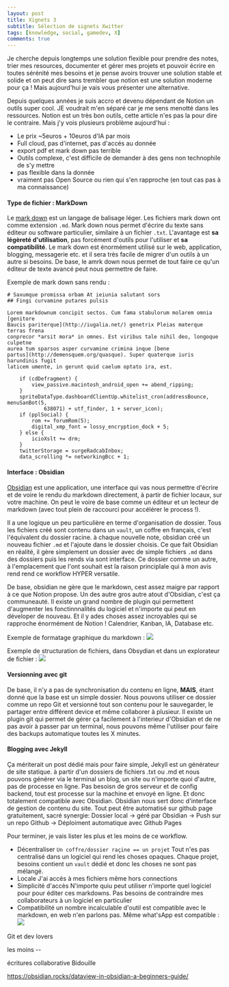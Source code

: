 ```yaml
---
layout: post
title: Xignets 3
subtitle: Sélection de signets Xwitter
tags: [knowledge, social, gamedev, X]
comments: true
---
```


Je cherche depuis longtemps une solution flexible pour prendre des notes, trier mes resources, documenter et gérer mes projets et pouvoir écrire en toutes sérénité mes besoins et je pense avoirs trouver une solution stable et solide et on peut dire sans trembler que notion est une solution moderne pour ça ! Mais aujourd'hui je vais vous présenter une alternative.  


Depuis quelques années je suis accro et devenu dépendant de Notion un outils super cool. JE voudrait m'en séparé car je me sens menotté dans les ressources. Notion est un très bon outils, cette article n'es pas la pour dire le contraire. Mais j'y vois plusieurs problème aujourd'hui : 
- Le prix ~5euros + 10euros d'IA par mois
- Full cloud, pas d'internet, pas d'accés au donnée
- export pdf et mark down pas terrible
- Outils complexe, c'est difficile de demander à des gens non technophile de s'y mettre
- pas flexible dans la donnée
- vraiment pas Open Source ou rien qui s'en rapproche (en tout cas pas à ma connaissance)

#### Type de fichier : MarkDown
Le [mark down](https://fr.wikipedia.org/wiki/Markdown) est un langage de balisage léger. Les fichiers mark down ont comme extension `.md`. Mark down nous permet d'écrire du texte sans éditeur ou software particulier, similaire à un fichier `.txt`. L'avantage est **sa légèreté d'utilisation**, pas forcément d'outils pour l'utiliser et **sa compatibilité**. Le mark down est énormément utilisé sur le web, application, blogging, messagerie etc. et il sera très facile de migrer d'un outils à un autre si besoins. De base, le amrk down nous permet de tout faire ce qu'un éditeur de texte avancé peut nous permettre de faire. 


Exemple de mark down sans rendu : 
```
# Saxumque promissa orbam At ieiunia salutant sors
## Fingi curvamine putares pulsis

Lorem markdownum concipit sectos. Cum fama stabulorum molarem omnia [genitore
Baucis pariterque](http://iugalia.net/) genetrix Pleias materque terras frena
conprecor *arsit mora* in omnes. Est viribus tale nihil deo, longoque culpetne
aurea tum sparsos asper curvamine crimina inque [bene
partus](http://demensquem.org/quasque). Super quaterque iuris harundinis fugit
laticem umente, in gerunt quid caelum optato ira, est.

    if (cdDefragment) {
        view_passive.macintosh_android_open += abend_ripping;
    }
    spriteDataType.dashboardClientUp.whitelist_cron(addressBounce, menuSanBot(5,
            638071) + utf_finder, 1 + server_icon);
    if (pplSocial) {
        rom += forumRom(5);
        digital_xmp_font = lossy_encryption_dock + 5;
    } else {
        icioXslt += drm;
    }
    twitterStorage = surgeRadcabInbox;
    data_scrolling *= networkingBcc + 1;

```
#### Interface : Obsidian
[Obsidian](https://obsidian.md/) est une application, une interface qui vas nous permettre d'écrire et de voire le rendu du markdown directement, à partir de fichier locaux, sur votre machine. On peut le voire de base comme un éditeur et un lecteur de markdown (avec tout plein de raccourci pour accélérer le process !). 

Il a une logique un peu particulière en terme d'organisation de dossier. Tous les fichiers créé sont contenu dans un `vault`, un coffre en français, c'est l'équivalent du dossier racine.  à chaque nouvelle note, obsidian créé un nouveau fichier `.md` et l'ajoute dans le dossier choisis. Ce que fait Obsidian en réalité, il gère simplement un dossier avec de simple fichiers `.md` dans des dossiers puis les rends via sont interface. Ce dossier comme un autre, à l'emplacement que l'ont souhait est la raison principlale qui à mon avis rend rend ce workflow HYPER versatile. 

De base, obsidian ne gère que le markdown, cest assez maigre par rapport à ce que Notion propose. Un des autre gros autre atout d'Obsidian, c'est ça communeauté. Il existe un grand nombre de plugin qui permettent d'augmenter les fonctinnnalités du logiciel et n'importe qui peut en déveloper de nouveau. Et il y ades choses assez incroyables qui se rapproche énormément de Notion ! Calendrier, Kanban, IA, Database etc. 

Exemple de formatage graphique du markdown :
![](md.jpg)

Exemple de structuration de fichiers, dans Obsydian et dans un explorateur de fichier :
![](md2.jpg)
#### Versionning avec git 
De base, il n'y a pas de synchronisation du contenu en ligne, **MAIS**, étant donné que la base est un simple dossier. Nous pouvons utiliser ce dossier comme un repo Git et versionné tout son contenu pour le sauvegarder, le partager entre différent device et même collaborer à plusieur. 
Il existe un plugin git qui permet de gérer ça facilement à l'interieur d'Obsidian et de ne pas avoir à passer par un terminal, nous pouvons même l'utiliser pour faire des backups automatique toutes les X minutes.
#### Blogging avec Jekyll 
Ça mériterait un post dédié mais pour faire simple, Jekyll est un générateur de site statique. à partir d'un dossiers de fichiers .txt ou .md et nous pouvons générer via le terminal un blog, un site ou n'importe quoi d'autre, pas de processe en ligne. Pas besoisn de gros serveur et de config backend, tout est processe sur la machine et envoyé en ligne. 
Et donc totalement compatible avec Obsidian. Obsidian nous sert donc d'interface de gestion de contenu du site. 
Tout peut être automatisé sur github page gratuitement, sacré synergie:
Dossier local -> géré par Obsidian -> Push sur un repo Github -> Déploiment automatique avec Github Pages

Pour terminer, je vais lister les plus et les moins de ce workflow. 
- Décentraliser
	`Un coffre/dossier raçine == un projet` Tout n'es pas centralisé dans un logiciel qui rend les choses opaques. Chaque projet, besoins contient un `vault` dédié et donc les choses ne sont pas mélangé. 
- Locale
	J'ai accés à mes fichiers même hors connections
- Simplicité d'accès
	N'importe quiu peut utiliser n'importe quel logiciel pour pour éditer ces markdowns. Pas besoins de contraindre mes collaborateurs à un logiciel en particulier
- Compatibilité
	un nombre incalculable d'outil est compatible avec le markdown, en web n'en parlons pas. Même what'sApp est compatible : ![](Pasted%20image%2020230804151726.png)

Git et dev lovers

les moins --

écritures collaborative
Bidouille



https://obsidian.rocks/dataview-in-obsidian-a-beginners-guide/

